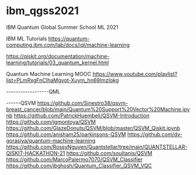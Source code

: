 # ibm_qgss2021
 IBM Quantum Global Summer School ML 2021

IBM ML Tutorials
https://quantum-computing.ibm.com/lab/docs/iql/machine-learning

https://qiskit.org/documentation/machine-learning/tutorials/03_quantum_kernel.html


Quantum Machine Learning MOOC
https://www.youtube.com/playlist?list=PLmRxgFnCIhaMgvot-Xuym_hn69lmzIokg

------------------QML

------QSVM
https://github.com/Sinestro38/qsvm-breast_cancer/blob/main/Quantum%20Support%20Vector%20Machine.ipynb
https://github.com/PatrickHuembeli/QSVM-Introduction
https://github.com/jgmontoya/QSVM
https://github.com/GlazeDonuts/QSVM/blob/master/QSVM_Qiskit.ipynb
https://github.com/anisham25/parkinsons-QSVM
https://github.com/dv-gorasiya/quantum-machine-learning
https://github.com/RossyNguyen/Quantstellar/tree/main/QUANTSTELLAR-QISKIT-HACKATHON-21
https://github.com/soultanis/QSVM
https://github.com/MarcoPalermo7070/QSVM_Classifier
https://github.com/jbghosh/Quantum_Classifier_QSVM_VQC
